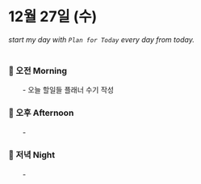 # 12월 27일 (수)

*start my day with `Plan for Today` every day from today.*
<br><br>

### **🌱 오전 Morning**
　　- 오늘 할일들 플래너 수기 작성
<br>

### **🌿 오후 Afternoon**
　　- 
<br>

### **🌳 저녁 Night**
　　- 
